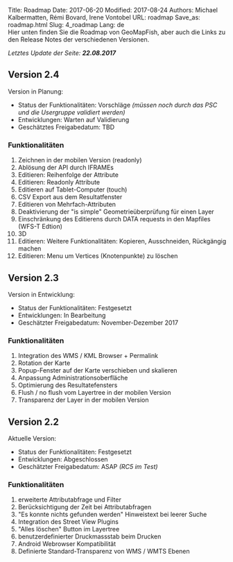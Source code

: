 Title: Roadmap
Date: 2017-06-20
Modified: 2017-08-24
Authors: Michael Kalbermatten, Rémi Bovard, Irene Vontobel
URL: roadmap
Save_as: roadmap.html
Slug: 4_roadmap
Lang: de
<br />
Hier unten finden Sie die Roadmap von GeoMapFish, aber auch die Links zu den Release Notes der verschiedenen Versionen.

*Letztes Update der Seite: **22.08.2017***

## Version 2.4

Version in Planung:

* Status der Funktionalitäten: Vorschläge *(müssen noch durch das PSC und die Usergruppe validiert werden)*
* Entwicklungen: Warten auf Validierung
* Geschätztes Freigabedatum: TBD

### Funktionalitäten

1. Zeichnen in der mobilen Version (readonly)
2. Ablösung der API durch IFRAMEs
3. Editieren: Reihenfolge der Attribute
4. Editieren: Readonly Attribute
5. Editieren auf Tablet-Computer (touch)
6. CSV Export aus dem Resultatfenster
7. Editieren von Mehrfach-Attributen
8. Deaktivierung der "is simple" Geometrieüberprüfung für einen Layer
9. Einschränkung des Editierens durch DATA requests in den Mapfiles (WFS-T Edtion)
10. 3D
11. Editieren: Weitere Funktionalitäten: Kopieren, Ausschneiden, Rückgängig machen
12. Editieren: Menu um Vertices (Knotenpunkte) zu löschen

## Version 2.3

Version in Entwicklung:

* Status der Funktionalitäten: Festgesetzt
* Entwicklungen: In Bearbeitung
* Geschätzter Freigabedatum: November-Dezember 2017

### Funktionalitäten

1. Integration des WMS / KML Browser + Permalink
2. Rotation der Karte
3. Popup-Fenster auf der Karte verschieben und skalieren
4. Anpassung Administrationsoberfläche
5. Optimierung des Resultatefensters
6. Flush / no flush vom Layertree in der mobilen Version
7. Transparenz der Layer in der mobilen Version

## Version 2.2

Aktuelle Version:

* Status der Funktionalitäten: Festgesetzt
* Entwicklungen: Abgeschlossen
* Geschätzter Freigabedatum: ASAP *(RC5 im Test)*

### Funktionalitäten

1. erweiterte Attributabfrage und Filter
2. Berücksichtigung der Zeit bei Attributabfragen
3. "Es konnte nichts gefunden werden" Hinweistext bei leerer Suche
4. Integration des Street View Plugins
5. "Alles löschen" Button im Layertree
6. benutzerdefinierter Druckmassstab beim Drucken
7. Android Webrowser Kompatibilität
8. Definierte Standard-Transparenz von WMS / WMTS Ebenen
